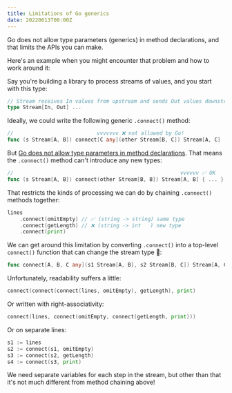 ```yaml
---
title: Limitations of Go generics
date: 20220613T00:00Z
---
```


Go does not allow type parameters (generics) in method declarations, and that limits the APIs you can make.

Here's an example when you might encounter that problem and how to work around it:

Say you're building a library to process streams of values, and you start with this type:

```go
// Stream receives In values from upstream and sends Out values downstream.
type Stream[In, Out] ...
```

Ideally, we could write the following generic `.connect()` method:

```go
//                           vvvvvvv ❌ not allowed by Go!
func (s Stream[A, B]) connect[C any](other Stream[B, C]) Stream[A, C]
```

But [Go does not allow type parameters in method declarations](https://go.googlesource.com/proposal/+/refs/heads/master/design/43651-type-parameters.md#no-parameterized-methods). That means the `.connect()` method can't introduce any new types:

```go
//                                                      vvvvvv ✅ OK
func (s Stream[A, B]) connect(other Stream[B, B]) Stream[A, B] { ... }
```

That restricts the kinds of processing we can do by chaining `.connect()` methods together:

```go
lines
	.connect(omitEmpty) // ✅ (string -> string) same type
	.connect(getLength) // ❌ (string -> int   ) new type
	.connect(print)
```

We can get around this limitation by converting `.connect()` into a top-level `connect()` function that can change the stream type 🎉:

```go
func connect[A, B, C any](s1 Stream[A, B], s2 Stream[B, C]) Stream[A, C]
```

Unfortunately, readability suffers a little:

```go
connect(connect(connect(lines, omitEmpty), getLength), print)
```

Or written with right-associativity:

```go
connect(lines, connect(omitEmpty, connect(getLength, print)))
```

Or on separate lines:

```go
s1 := lines
s2 := connect(s1, omitEmpty)
s3 := connect(s2, getLength)
s4 := connect(s3, print)
```

We need separate variables for each step in the stream, but other than that it's not much different from method chaining above!
